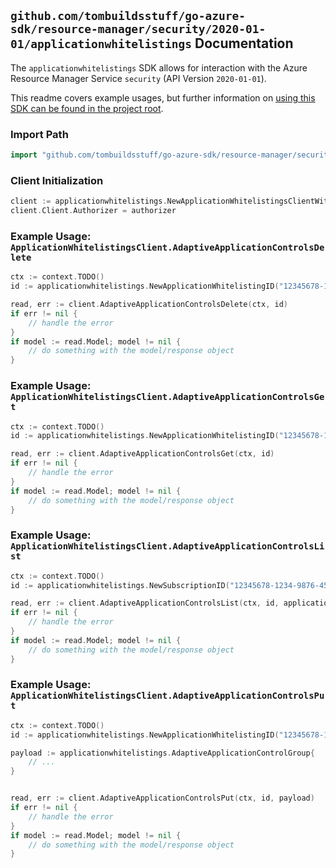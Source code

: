 
## `github.com/tombuildsstuff/go-azure-sdk/resource-manager/security/2020-01-01/applicationwhitelistings` Documentation

The `applicationwhitelistings` SDK allows for interaction with the Azure Resource Manager Service `security` (API Version `2020-01-01`).

This readme covers example usages, but further information on [using this SDK can be found in the project root](https://github.com/tombuildsstuff/go-azure-sdk/tree/main/docs).

### Import Path

```go
import "github.com/tombuildsstuff/go-azure-sdk/resource-manager/security/2020-01-01/applicationwhitelistings"
```


### Client Initialization

```go
client := applicationwhitelistings.NewApplicationWhitelistingsClientWithBaseURI("https://management.azure.com")
client.Client.Authorizer = authorizer
```


### Example Usage: `ApplicationWhitelistingsClient.AdaptiveApplicationControlsDelete`

```go
ctx := context.TODO()
id := applicationwhitelistings.NewApplicationWhitelistingID("12345678-1234-9876-4563-123456789012", "locationValue", "applicationWhitelistingValue")

read, err := client.AdaptiveApplicationControlsDelete(ctx, id)
if err != nil {
	// handle the error
}
if model := read.Model; model != nil {
	// do something with the model/response object
}
```


### Example Usage: `ApplicationWhitelistingsClient.AdaptiveApplicationControlsGet`

```go
ctx := context.TODO()
id := applicationwhitelistings.NewApplicationWhitelistingID("12345678-1234-9876-4563-123456789012", "locationValue", "applicationWhitelistingValue")

read, err := client.AdaptiveApplicationControlsGet(ctx, id)
if err != nil {
	// handle the error
}
if model := read.Model; model != nil {
	// do something with the model/response object
}
```


### Example Usage: `ApplicationWhitelistingsClient.AdaptiveApplicationControlsList`

```go
ctx := context.TODO()
id := applicationwhitelistings.NewSubscriptionID("12345678-1234-9876-4563-123456789012")

read, err := client.AdaptiveApplicationControlsList(ctx, id, applicationwhitelistings.DefaultAdaptiveApplicationControlsListOperationOptions())
if err != nil {
	// handle the error
}
if model := read.Model; model != nil {
	// do something with the model/response object
}
```


### Example Usage: `ApplicationWhitelistingsClient.AdaptiveApplicationControlsPut`

```go
ctx := context.TODO()
id := applicationwhitelistings.NewApplicationWhitelistingID("12345678-1234-9876-4563-123456789012", "locationValue", "applicationWhitelistingValue")

payload := applicationwhitelistings.AdaptiveApplicationControlGroup{
	// ...
}


read, err := client.AdaptiveApplicationControlsPut(ctx, id, payload)
if err != nil {
	// handle the error
}
if model := read.Model; model != nil {
	// do something with the model/response object
}
```
